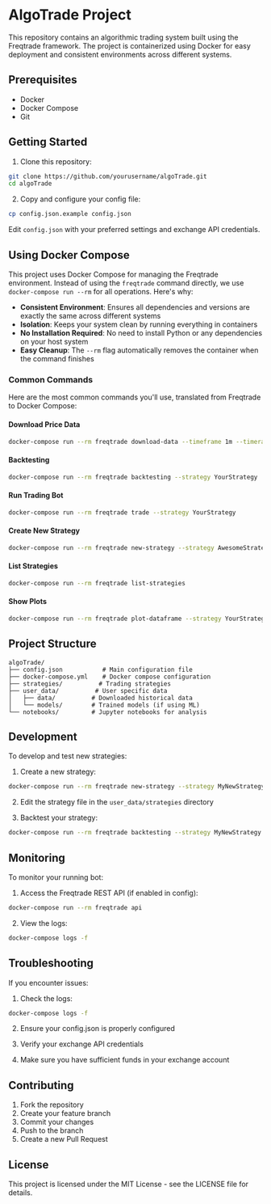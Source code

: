 # AlgoTrade Project

This repository contains an algorithmic trading system built using the Freqtrade framework. The project is containerized using Docker for easy deployment and consistent environments across different systems.

## Prerequisites

- Docker
- Docker Compose
- Git

## Getting Started

1. Clone this repository:
```bash
git clone https://github.com/yourusername/algoTrade.git
cd algoTrade
```

2. Copy and configure your config file:
```bash
cp config.json.example config.json
```
Edit `config.json` with your preferred settings and exchange API credentials.

## Using Docker Compose

This project uses Docker Compose for managing the Freqtrade environment. Instead of using the `freqtrade` command directly, we use `docker-compose run --rm` for all operations. Here's why:

- **Consistent Environment**: Ensures all dependencies and versions are exactly the same across different systems
- **Isolation**: Keeps your system clean by running everything in containers
- **No Installation Required**: No need to install Python or any dependencies on your host system
- **Easy Cleanup**: The `--rm` flag automatically removes the container when the command finishes

### Common Commands

Here are the most common commands you'll use, translated from Freqtrade to Docker Compose:

#### Download Price Data
```bash
docker-compose run --rm freqtrade download-data --timeframe 1m --timerange 20180101-20230615
```

#### Backtesting
```bash
docker-compose run --rm freqtrade backtesting --strategy YourStrategy
```

#### Run Trading Bot
```bash
docker-compose run --rm freqtrade trade --strategy YourStrategy
```

#### Create New Strategy
```bash
docker-compose run --rm freqtrade new-strategy --strategy AwesomeStrategy
```

#### List Strategies
```bash
docker-compose run --rm freqtrade list-strategies
```

#### Show Plots
```bash
docker-compose run --rm freqtrade plot-dataframe --strategy YourStrategy
```

## Project Structure

```
algoTrade/
├── config.json           # Main configuration file
├── docker-compose.yml    # Docker compose configuration
├── strategies/          # Trading strategies
├── user_data/          # User specific data
│   ├── data/          # Downloaded historical data
│   └── models/        # Trained models (if using ML)
└── notebooks/         # Jupyter notebooks for analysis
```

## Development

To develop and test new strategies:

1. Create a new strategy:
```bash
docker-compose run --rm freqtrade new-strategy --strategy MyNewStrategy
```

2. Edit the strategy file in the `user_data/strategies` directory

3. Backtest your strategy:
```bash
docker-compose run --rm freqtrade backtesting --strategy MyNewStrategy
```

## Monitoring

To monitor your running bot:

1. Access the Freqtrade REST API (if enabled in config):
```bash
docker-compose run --rm freqtrade api
```

2. View the logs:
```bash
docker-compose logs -f
```

## Troubleshooting

If you encounter issues:

1. Check the logs:
```bash
docker-compose logs -f
```

2. Ensure your config.json is properly configured

3. Verify your exchange API credentials

4. Make sure you have sufficient funds in your exchange account

## Contributing

1. Fork the repository
2. Create your feature branch
3. Commit your changes
4. Push to the branch
5. Create a new Pull Request

## License

This project is licensed under the MIT License - see the LICENSE file for details.

